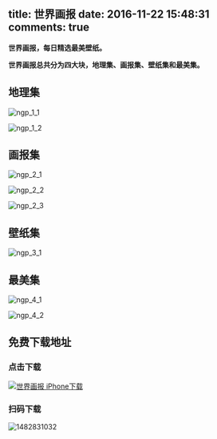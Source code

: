title: 世界画报
date: 2016-11-22 15:48:31
comments: true
---

**世界画报，每日精选最美壁纸。**

**世界画报总共分为四大块，地理集、画报集、壁纸集和最美集。**

## 地理集


![ngp_1_1](/images/2016-12-27-ngp_1_1.png)

![ngp_1_2](/images/2016-12-27-ngp_1_2.png)


## 画报集


![ngp_2_1](/images/2016-12-27-ngp_2_1.png)

![ngp_2_2](/images/2016-12-27-ngp_2_2.png)

![ngp_2_3](/images/2016-12-27-ngp_2_3.png)


## 壁纸集


![ngp_3_1](/images/2016-12-27-ngp_3_1.png)


## 最美集


![ngp_4_1](/images/2016-12-27-ngp_4_1.png)

![ngp_4_2](/images/2016-12-27-ngp_4_2.png)


## 免费下载地址


### 点击下载

[![世界画报 iPhone下载](/images/2016-11-22-NGP-iPhone-Download.png)](https://itunes.apple.com/us/app/guo-jia-de-li-hua-bao/id1178885979?l=zh&ls=1&mt=8)

### 扫码下载

![1482831032](/images/2016-12-27-1482831032.png)







